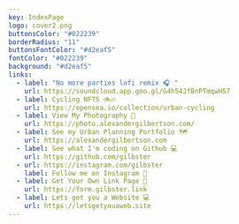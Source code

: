 ```yaml
---
key: IndexPage
logo: cover2.png
buttonsColor: "#022239"
borderRadius: "11"
buttonsFontColor: "#d2eaf5"
fontColor: "#022239"
background: "#d2eaf5"
links:
  - label: "No more parties lofi remix 🎧 "
    url: https://soundcloud.app.goo.gl/G4h54JfBnPTmqwH57
  - label: Cycling NFTS 🚲🔥
    url: https://opensea.io/collection/urban-cycling
  - label: View My Photography 📸
    url: https://photo.alexandergilbertson.com/
  - label: See my Urban Planning Portfolio 🗺
    url: https://alexandergilbertson.com
  - label: See what I'm coding on Github 💻
    url: https://github.com/gilbster
  - url: https://instagram.com/gilbster
    label: Follow me on Instagram 📸
  - label: Get Your Own Link Page 🔗
    url: https://form.gilbster.link
  - label: Lets get you a Website 💻
    url: https://letsgetyouaweb.site
---
```

